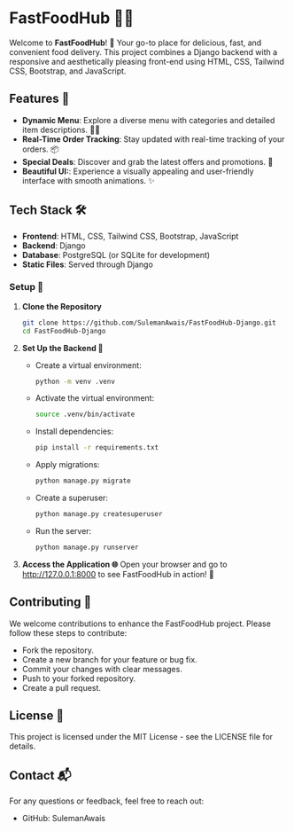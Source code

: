 # FastFoodHub 🍔🍟

Welcome to **FastFoodHub**! 🚀 Your go-to place for delicious, fast, and convenient food delivery. This project combines a Django backend with a responsive and aesthetically pleasing front-end using HTML, CSS, Tailwind CSS, Bootstrap, and JavaScript.

## Features 🌟

- **Dynamic Menu**: Explore a diverse menu with categories and detailed item descriptions. 🍕🍔
- **Real-Time Order Tracking**: Stay updated with real-time tracking of your orders. 📦
- **Special Deals**: Discover and grab the latest offers and promotions. 🎉
- **Beautiful UI:**: Experience a visually appealing and user-friendly interface with smooth animations. ✨
## Tech Stack 🛠️

- **Frontend**: HTML, CSS, Tailwind CSS, Bootstrap, JavaScript
- **Backend**: Django
- **Database**: PostgreSQL (or SQLite for development)
- **Static Files**: Served through Django

### Setup 🔧

1. **Clone the Repository**

   ```bash
   git clone https://github.com/SulemanAwais/FastFoodHub-Django.git
   cd FastFoodHub-Django

2. **Set Up the Backend 🐍**
   - Create a virtual environment: 

      ```bash
      python -m venv .venv
   - Activate the virtual environment:
   
      ```bash
      source .venv/bin/activate
   - Install dependencies:

      ```bash
      pip install -r requirements.txt

   - Apply migrations:
   
      ```bash
      python manage.py migrate
     
   - Create a superuser:
   
      ```bash
      python manage.py createsuperuser


   - Run the server:
   
      ```bash
      python manage.py runserver

3. **Access the Application 🌐**
Open your browser and go to http://127.0.0.1:8000 to see FastFoodHub in action! 🍴

## Contributing 🤝

We welcome contributions to enhance the FastFoodHub project. Please follow these steps to contribute:

* Fork the repository.
* Create a new branch for your feature or bug fix.
* Commit your changes with clear messages.
* Push to your forked repository.
* Create a pull request.

## License 📜

This project is licensed under the MIT License - see the LICENSE file for details.

## Contact 📬

For any questions or feedback, feel free to reach out:

* GitHub: SulemanAwais
